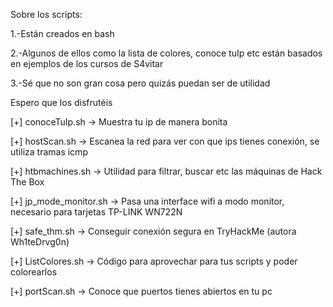 Sobre los scripts:

1.-Están creados en bash

2.-Algunos de ellos como la lista de colores, conoce tuIp etc están basados en ejemplos de los cursos de S4vitar

3.-Sé que no son gran cosa pero quizás puedan ser de utilidad


Espero que los disfrutéis

[+] conoceTuIp.sh         -> Muestra tu ip de manera bonita

[+] hostScan.sh           -> Escanea la red para ver con que ips tienes conexión, se utiliza tramas icmp

[+] htbmachines.sh        -> Utilidad para filtrar, buscar etc las máquinas de Hack The Box

[+] jp_mode_monitor.sh    -> Pasa una interface wifi a modo monitor, necesario para tarjetas TP-LINK WN722N

[+] safe_thm.sh           -> Conseguir conexión segura en TryHackMe (autora Wh1teDrvg0n)

[+] ListColores.sh        -> Código para aprovechar para tus scripts y poder colorearlos

[+] portScan.sh           -> Conoce que puertos tienes abiertos en tu pc

